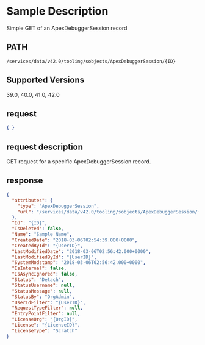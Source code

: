 # Sample Description
Simple GET of an ApexDebuggerSession record

## PATH
```
/services/data/v42.0/tooling/sobjects/ApexDebuggerSession/{ID}
```
## Supported Versions
39.0, 40.0, 41.0, 42.0

## request
```json
{ }
```

## request description
GET request for a specific ApexDebuggerSession record.

## response
```json
{
  "attributes": {
    "type": "ApexDebuggerSession",
    "url": "/services/data/v42.0/tooling/sobjects/ApexDebuggerSession/{ID}"
  },
  "Id": "{ID}",
  "IsDeleted": false,
  "Name": "Sample_Name",
  "CreatedDate": "2018-03-06T02:54:39.000+0000",
  "CreatedById": "{UserID}",
  "LastModifiedDate": "2018-03-06T02:56:42.000+0000",
  "LastModifiedById": "{UserID}",
  "SystemModstamp": "2018-03-06T02:56:42.000+0000",
  "IsInternal": false,
  "IsAsyncIgnored": false,
  "Status": "Detach",
  "StatusUsername": null,
  "StatusMessage": null,
  "StatusBy": "OrgAdmin",
  "UserIdFilter": "{UserID}",
  "RequestTypeFilter": null,
  "EntryPointFilter": null,
  "LicenseOrg": "{OrgID}",
  "License": "{LicenseID}",
  "LicenseType": "Scratch"
}
```
